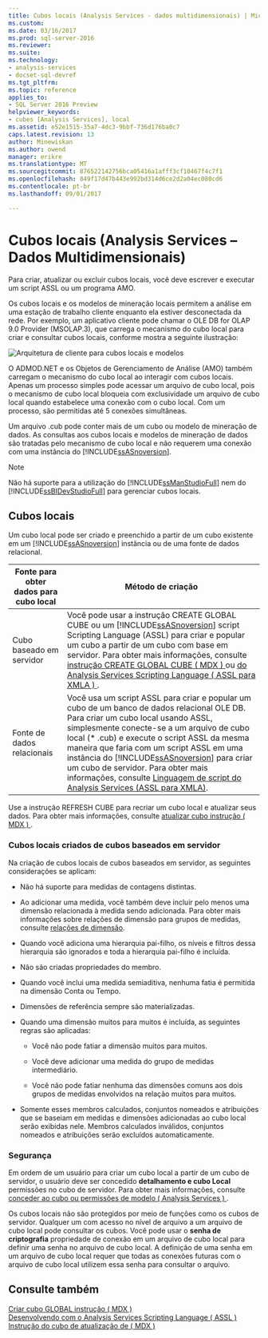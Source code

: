 ```yaml
---
title: Cubos locais (Analysis Services - dados multidimensionais) | Microsoft Docs
ms.custom: 
ms.date: 03/16/2017
ms.prod: sql-server-2016
ms.reviewer: 
ms.suite: 
ms.technology:
- analysis-services
- docset-sql-devref
ms.tgt_pltfrm: 
ms.topic: reference
applies_to:
- SQL Server 2016 Preview
helpviewer_keywords:
- cubes [Analysis Services], local
ms.assetid: e52e1515-35a7-4dc3-9bbf-736d176ba0c7
caps.latest.revision: 13
author: Minewiskan
ms.author: owend
manager: erikre
ms.translationtype: MT
ms.sourcegitcommit: 876522142756bca05416a1afff3cf10467f4c7f1
ms.openlocfilehash: 849f17d47b443e992bd314d6ce2d2a04ec080cd6
ms.contentlocale: pt-br
ms.lasthandoff: 09/01/2017

---
```

# <a name="local-cubes-analysis-services---multidimensional-data"></a>Cubos locais (Analysis Services – Dados Multidimensionais)
  Para criar, atualizar ou excluir cubos locais, você deve escrever e executar um script ASSL ou um programa AMO.  
  
 Os cubos locais e os modelos de mineração locais permitem a análise em uma estação de trabalho cliente enquanto ela estiver desconectada da rede. Por exemplo, um aplicativo cliente pode chamar o OLE DB for OLAP 9.0 Provider (MSOLAP.3), que carrega o mecanismo do cubo local para criar e consultar cubos locais, conforme mostra a seguinte ilustração:  
  
 ![Arquitetura de cliente para cubos locais e modelos](../../../analysis-services/multidimensional-models/olap-physical/media/as-localcubearch9.gif "arquitetura de cliente para cubos locais e modelos")  
  
 O ADMOD.NET e os Objetos de Gerenciamento de Análise (AMO) também carregam o mecanismo do cubo local ao interagir com cubos locais. Apenas um processo simples pode acessar um arquivo de cubo local, pois o mecanismo de cubo local bloqueia com exclusividade um arquivo de cubo local quando estabelece uma conexão com o cubo local. Com um processo, são permitidas até 5 conexões simultâneas.  
  
 Um arquivo .cub pode conter mais de um cubo ou modelo de mineração de dados. As consultas aos cubos locais e modelos de mineração de dados são tratadas pelo mecanismo de cubo local e não requerem uma conexão com uma instância do [!INCLUDE[ssASnoversion](../../../includes/ssasnoversion-md.md)].  
  
> [!NOTE]  
>  Não há suporte para a utilização do [!INCLUDE[ssManStudioFull](../../../includes/ssmanstudiofull-md.md)] nem do [!INCLUDE[ssBIDevStudioFull](../../../includes/ssbidevstudiofull-md.md)] para gerenciar cubos locais.  
  
## <a name="local-cubes"></a>Cubos locais  
 Um cubo local pode ser criado e preenchido a partir de um cubo existente em um [!INCLUDE[ssASnoversion](../../../includes/ssasnoversion-md.md)] instância ou de uma fonte de dados relacional.  
  
|Fonte para obter dados para cubo local|Método de criação|  
|------------------------------------|---------------------|  
|Cubo baseado em servidor|Você pode usar a instrução CREATE GLOBAL CUBE ou um [!INCLUDE[ssASnoversion](../../../includes/ssasnoversion-md.md)] script Scripting Language (ASSL) para criar e popular um cubo a partir de um cubo com base em servidor. Para obter mais informações, consulte [instrução CREATE GLOBAL CUBE &#40; MDX &#41; ](../../../mdx/mdx-data-definition-create-global-cube.md) ou [do Analysis Services Scripting Language &#40; ASSL para XMLA &#41; ](../../../analysis-services/scripting/analysis-services-scripting-language-assl-for-xmla.md).|  
|Fonte de dados relacionais|Você usa um script ASSL para criar e popular um cubo de um banco de dados relacional OLE DB. Para criar um cubo local usando ASSL, simplesmente conecte-se a um arquivo de cubo local (* .cub) e execute o script ASSL da mesma maneira que faria com um script ASSL em uma instância do [!INCLUDE[ssASnoversion](../../../includes/ssasnoversion-md.md)] para criar um cubo de servidor. Para obter mais informações, consulte [Linguagem de script do Analysis Services &#40;ASSL para XMLA&#41;](../../../analysis-services/scripting/analysis-services-scripting-language-assl-for-xmla.md).|  
  
 Use a instrução REFRESH CUBE para recriar um cubo local e atualizar seus dados. Para obter mais informações, consulte [atualizar cubo instrução &#40; MDX &#41; ](../../../mdx/mdx-data-definition-refresh-cube.md).  
  
### <a name="local-cubes-created-from-server-based-cubes"></a>Cubos locais criados de cubos baseados em servidor  
 Na criação de cubos locais de cubos baseados em servidor, as seguintes considerações se aplicam:  
  
-   Não há suporte para medidas de contagens distintas.  
  
-   Ao adicionar uma medida, você também deve incluir pelo menos uma dimensão relacionada à medida sendo adicionada. Para obter mais informações sobre relações de dimensão para grupos de medidas, consulte [relações de dimensão](../../../analysis-services/multidimensional-models-olap-logical-cube-objects/dimension-relationships.md).  
  
-   Quando você adiciona uma hierarquia pai-filho, os níveis e filtros dessa hierarquia são ignorados e toda a hierarquia pai-filho é incluída.  
  
-   Não são criadas propriedades do membro.  
  
-   Quando você inclui uma medida semiaditiva, nenhuma fatia é permitida na dimensão Conta ou Tempo.  
  
-   Dimensões de referência sempre são materializadas.  
  
-   Quando uma dimensão muitos para muitos é incluída, as seguintes regras são aplicadas:  
  
    -   Você não pode fatiar a dimensão muitos para muitos.  
  
    -   Você deve adicionar uma medida do grupo de medidas intermediário.  
  
    -   Você não pode fatiar nenhuma das dimensões comuns aos dois grupos de medidas envolvidos na relação muitos para muitos.  
  
-   Somente esses membros calculados, conjuntos nomeados e atribuições que se baseiam em medidas e dimensões adicionadas ao cubo local serão exibidas nele. Membros calculados inválidos, conjuntos nomeados e atribuições serão excluídos automaticamente.  
  
### <a name="security"></a>Segurança  
 Em ordem de um usuário para criar um cubo local a partir de um cubo de servidor, o usuário deve ser concedido **detalhamento e cubo Local** permissões no cubo de servidor. Para obter mais informações, consulte [conceder ao cubo ou permissões de modelo &#40; Analysis Services &#41; ](../../../analysis-services/multidimensional-models/grant-cube-or-model-permissions-analysis-services.md).  
  
 Os cubos locais não são protegidos por meio de funções como os cubos de servidor. Qualquer um com acesso no nível de arquivo a um arquivo de cubo local pode consultar os cubos. Você pode usar o **senha de criptografia** propriedade de conexão em um arquivo de cubo local para definir uma senha no arquivo de cubo local. A definição de uma senha em um arquivo de cubo local requer que todas as conexões futuras com o arquivo de cubo local utilizem essa senha para consultar o arquivo.  
  
## <a name="see-also"></a>Consulte também  
 [Criar cubo GLOBAL instrução &#40; MDX &#41;](../../../mdx/mdx-data-definition-create-global-cube.md)   
 [Desenvolvendo com o Analysis Services Scripting Language &#40; ASSL &#41;](../../../analysis-services/multidimensional-models/scripting-language-assl/developing-with-analysis-services-scripting-language-assl.md)   
 [Instrução do cubo de atualização de &#40; MDX &#41;](../../../mdx/mdx-data-definition-refresh-cube.md)  
  
  

